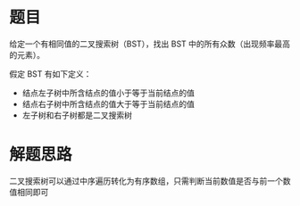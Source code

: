 # 题目
给定一个有相同值的二叉搜索树（BST），找出 BST 中的所有众数（出现频率最高的元素）。  

假定 BST 有如下定义：  

- 结点左子树中所含结点的值小于等于当前结点的值
- 结点右子树中所含结点的值大于等于当前结点的值
- 左子树和右子树都是二叉搜索树



# 解题思路
二叉搜索树可以通过中序遍历转化为有序数组，只需判断当前数值是否与前一个数值相同即可